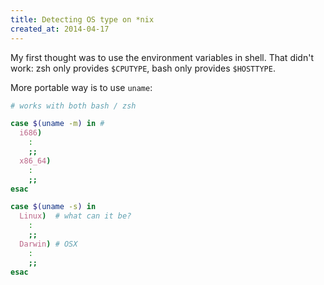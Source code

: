 ```yaml
---
title: Detecting OS type on *nix
created_at: 2014-04-17
---
```


My first thought was to use the environment variables in shell.
That didn't work: zsh only provides `$CPUTYPE`, bash only provides `$HOSTTYPE`.

More portable way is to use `uname`:

~~~ bash
# works with both bash / zsh

case $(uname -m) in #
  i686)
    :
    ;;
  x86_64)
    :
    ;;
esac

case $(uname -s) in
  Linux)  # what can it be?
    :
    ;;
  Darwin) # OSX
    :
    ;;
esac

~~~
